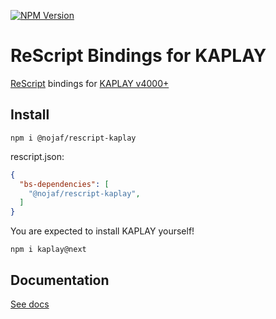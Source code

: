 [![NPM Version](https://img.shields.io/npm/v/@nojaf/rescript-kaplay/latest)](https://www.npmjs.com/package/@nojaf/rescript-kaplay)

# ReScript Bindings for KAPLAY

[ReScript](https://rescript-lang.org/) bindings for [KAPLAY v4000+](https://v4000.kaplayjs.com/)

## Install

```shell
npm i @nojaf/rescript-kaplay
```

rescript.json:

```json
{
  "bs-dependencies": [
    "@nojaf/rescript-kaplay",
  ]
}
```

You are expected to install KAPLAY yourself!

```shell
npm i kaplay@next
```

## Documentation

[See docs](https://nojaf.com/rescript-kaplay)
